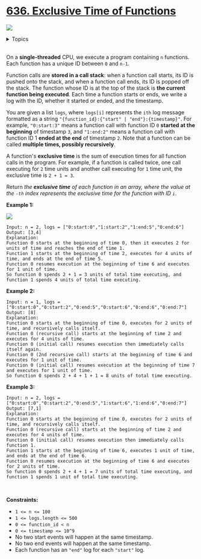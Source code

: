 # [636. Exclusive Time of Functions](https://leetcode.cn/problems/exclusive-time-of-functions/)

![](https://img.shields.io/badge/Difficulty-Medium-F8AF40.svg)

<details>
<summary>Topics</summary>

* [`Array`](https://leetcode.com/tag/array/)
* [`Stack`](https://leetcode.com/tag/stack/)

</details>
<br />

On a **single-threaded** CPU, we execute a program containing `n` functions. Each function has a unique ID between `0` and `n-1`.

Function calls are **stored in a call stack**: when a function call starts, its ID is pushed onto the stack, and when a function call ends, its ID is popped off the stack. The function whose ID is at the top of the stack is **the current function being executed**. Each time a function starts or ends, we write a log with the ID, whether it started or ended, and the timestamp.

You are given a list `logs`, where `logs[i]` represents the `ith` log message formatted as a string `"{function_id}:{"start" | "end"}:{timestamp}"`. For example, `"0:start:3"` means a function call with function ID `0` **started at the beginning** of timestamp `3`, and `"1:end:2"` means a function call with function ID 1 **ended at the end** of timestamp `2`. Note that a function can be called **multiple times, possibly recursively**.

A function's **exclusive time** is the sum of execution times for all function calls in the program. For example, if a function is called twice, one call executing for `2` time units and another call executing for `1` time unit, the exclusive time is `2 + 1 = 3`.

Return *the **exclusive time** of each function in an array, where the value at the `-th` index represents the exclusive time for the function with ID `i`*.


**Example 1:**

![](https://assets.leetcode.com/uploads/2019/04/05/diag1b.png)

    Input: n = 2, logs = ["0:start:0","1:start:2","1:end:5","0:end:6"]
    Output: [3,4]
    Explanation:
    Function 0 starts at the beginning of time 0, then it executes 2 for units of time and reaches the end of time 1.
    Function 1 starts at the beginning of time 2, executes for 4 units of time, and ends at the end of time 5.
    Function 0 resumes execution at the beginning of time 6 and executes for 1 unit of time.
    So function 0 spends 2 + 1 = 3 units of total time executing, and function 1 spends 4 units of total time executing.

**Example 2:**

    Input: n = 1, logs = ["0:start:0","0:start:2","0:end:5","0:start:6","0:end:6","0:end:7"]
    Output: [8]
    Explanation:
    Function 0 starts at the beginning of time 0, executes for 2 units of time, and recursively calls itself.
    Function 0 (recursive call) starts at the beginning of time 2 and executes for 4 units of time.
    Function 0 (initial call) resumes execution then immediately calls itself again.
    Function 0 (2nd recursive call) starts at the beginning of time 6 and executes for 1 unit of time.
    Function 0 (initial call) resumes execution at the beginning of time 7 and executes for 1 unit of time.
    So function 0 spends 2 + 4 + 1 + 1 = 8 units of total time executing.

**Example 3:**

    Input: n = 2, logs = ["0:start:0","0:start:2","0:end:5","1:start:6","1:end:6","0:end:7"]
    Output: [7,1]
    Explanation:
    Function 0 starts at the beginning of time 0, executes for 2 units of time, and recursively calls itself.
    Function 0 (recursive call) starts at the beginning of time 2 and executes for 4 units of time.
    Function 0 (initial call) resumes execution then immediately calls function 1.
    Function 1 starts at the beginning of time 6, executes 1 unit of time, and ends at the end of time 6.
    Function 0 resumes execution at the beginning of time 6 and executes for 2 units of time.
    So function 0 spends 2 + 4 + 1 = 7 units of total time executing, and function 1 spends 1 unit of total time executing.
 

**Constraints:**

 + `1 <= n <= 100`
 + `1 <= logs.length <= 500`
 + `0 <= function_id < n`
 + `0 <= timestamp <= 10^9`
 + No two start events will happen at the same timestamp.
 + No two end events will happen at the same timestamp.
 + Each function has an `"end"` log for each `"start"` log.

